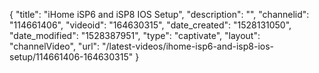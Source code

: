 {
    "title": "iHome iSP6 and iSP8 IOS Setup",
    "description": "",
    "channelid": "114661406",
    "videoid": "164630315",
    "date_created": "1528131050",
    "date_modified": "1528387951",
    "type": "captivate",
    "layout": "channelVideo",
    "url": "\/latest-videos\/ihome-isp6-and-isp8-ios-setup\/114661406-164630315"
}